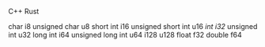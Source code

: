 

C++                 Rust

char			    i8
unsigned char	    u8
short int      	    i16
unsigned short int  u16
*int                i32*
unsigned int        u32
long int            i64
unsigned long int   u64
                    i128
					u128
float               f32
double              f64

